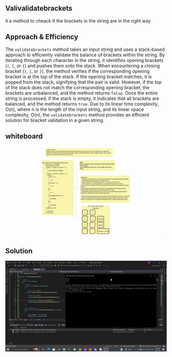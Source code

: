 ## Valivalidatebrackets
it a method to cheack if the brackets in the string are in the right way 

## Approach & Efficiency

The `validatebrackets` method takes an input string and uses a stack-based approach to efficiently validate the balance of brackets within
the string. By iterating through each character in the string, it identifies opening brackets (`(`, `[`, or `{`) 
and pushes them onto the stack. When encountering a closing bracket (`)`, `]`, or `}`), 
the method verifies if the corresponding opening bracket is at the top of the stack. If the opening bracket matches,
it is popped from the stack, signifying that the pair is valid. However,
if the top of the stack does not match the corresponding opening bracket, 
the brackets are unbalanced, and the method returns `false`. Once the entire string is processed, if the stack is empty, 
it indicates that all brackets are balanced, and the method returns `true`. Due to its linear time complexity, O(n),
where n is the length of the input string, and its linear space complexity, O(n),
the `validatebrackets` method provides an efficient solution for bracket validation in a given string.

## whiteboard

![](./whbracket.png)


## Solution

![](./bracketssoluation.png)
